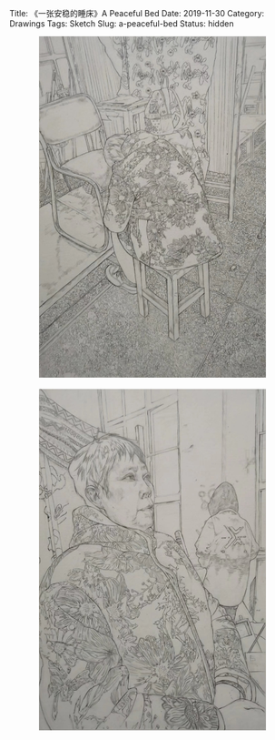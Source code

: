 Title: 《一张安稳的睡床》A Peaceful Bed
Date: 2019-11-30
Category: Drawings
Tags: Sketch
Slug: a-peaceful-bed
Status: hidden

<div style="display: flex; flex-wrap: wrap; gap: 20px; justify-content: center;">
  <img src="../images/a-peaceful-bed.png" alt="A Peaceful Bed 1"
       style="max-width: 100%; max-height: 600px; height: auto; object-fit: contain;">
  <img src="../images/a-peaceful-bed2.png" alt="A Peaceful Bed 2"
       style="max-width: 100%; max-height: 600px; height: auto; object-fit: contain;">
</div>